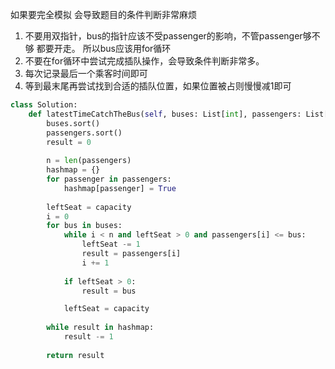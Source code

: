如果要完全模拟 会导致题目的条件判断非常麻烦

1. 不要用双指针，bus的指针应该不受passenger的影响，不管passenger够不够 都要开走。 所以bus应该用for循环
2. 不要在for循环中尝试完成插队操作，会导致条件判断非常多。
3. 每次记录最后一个乘客时间即可
4. 等到最末尾再尝试找到合适的插队位置，如果位置被占则慢慢减1即可

```python
class Solution:
    def latestTimeCatchTheBus(self, buses: List[int], passengers: List[int], capacity: int) -> int:
        buses.sort()
        passengers.sort()
        result = 0
      
        n = len(passengers)
        hashmap = {}
        for passenger in passengers:
            hashmap[passenger] = True
      
        leftSeat = capacity
        i = 0
        for bus in buses:
            while i < n and leftSeat > 0 and passengers[i] <= bus:
                leftSeat -= 1
                result = passengers[i]
                i += 1
              
            if leftSeat > 0:
                result = bus

            leftSeat = capacity
        
        while result in hashmap:
            result -= 1
      
        return result
          
          
```
